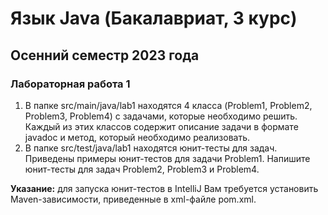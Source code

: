 # Язык Java (Бакалавриат, 3 курс)

## Осенний семестр 2023 года

### Лабораторная работа 1

1. В папке src/main/java/lab1 находятся 4 класса (Problem1, Problem2, Problem3, Problem4) с задачами, которые необходимо решить.
   Каждый из этих классов содержит описание задачи в формате javadoc и метод, который необходимо реализовать.
2. В папке src/test/java/lab1 находятся юнит-тесты для задач. Приведены примеры юнит-тестов для задачи Problem1.
   Напишите юнит-тесты для задач Problem2, Problem3 и Problem4.

**Указание:** для запуска юнит-тестов в IntelliJ Вам требуется установить Maven-зависимости, приведенные в xml-файле pom.xml.